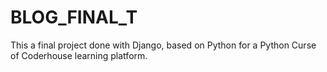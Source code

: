 # BLOG_FINAL_T
This a final project done with Django, based on Python for a Python Curse of Coderhouse learning platform.

